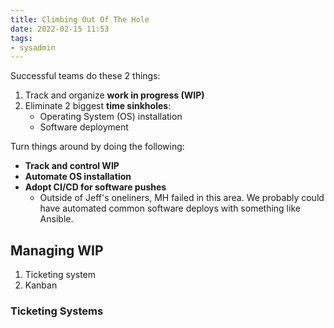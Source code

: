 ```yaml
---
title: Climbing Out Of The Hole
date: 2022-02-15 11:53
tags:
- sysadmin
---
```


Successful teams do these 2 things:

1. Track and organize **work in progress (WIP)**
2. Eliminate 2 biggest **time sinkholes**:
   + Operating System (OS) installation
   + Software deployment

Turn things around by doing the following: 

* **Track and control WIP**
* **Automate OS installation**
* **Adopt CI/CD for software pushes**
  + Outside of Jeff's oneliners, MH failed in this area. We probably could have
    automated common software deploys with something like Ansible. 

## Managing WIP

1. Ticketing system
2. Kanban

### Ticketing Systems

 

